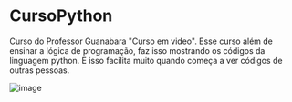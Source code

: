 # CursoPython

Curso do Professor Guanabara "Curso em video". 
Esse curso além de ensinar a lógica de programação, faz isso mostrando os códigos da linguagem python.
E isso facilita muito quando começa a ver códigos de outras pessoas.

![image](https://user-images.githubusercontent.com/69183396/230954323-949e232d-dbd6-452b-ad48-95606ca471c1.png)
